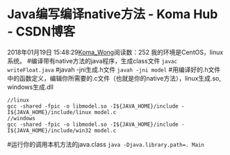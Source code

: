 # Java编写编译native方法 - Koma Hub - CSDN博客
2018年01月19日 15:48:29[Koma_Wong](https://me.csdn.net/Rong_Toa)阅读数：252
我的环境是CentOS，linux系统。
#编译带有native方法的java程序，生成class文件
`javac writeFloat.java`
#javah -jni生成.h文件
`javah -jni model`
#用编译好的.h文件中的函数定义，编辑你所需要的.c文件（也就是你的native方法），linux生成.so, windows生成.dll
```
//linux
gcc -shared -fpic -o libmodel.so -I${JAVA_HOME}/include -I${JAVA_HOME}/include/linux model.c
//windows
gcc -shared -fpic -o libmodel.so -I${JAVA_HOME}/include -I${JAVA_HOME}/include/win32 model.c
```
#运行你的调用本机方法的java.class
`java -Djava.library.path=. Main`
